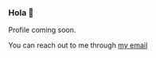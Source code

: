 ### Hola 👋
  
  Profile coming soon.
  
  You can reach out to me through [my email](https://mailto:email@olakunlemuyiwa@gmail.com)
